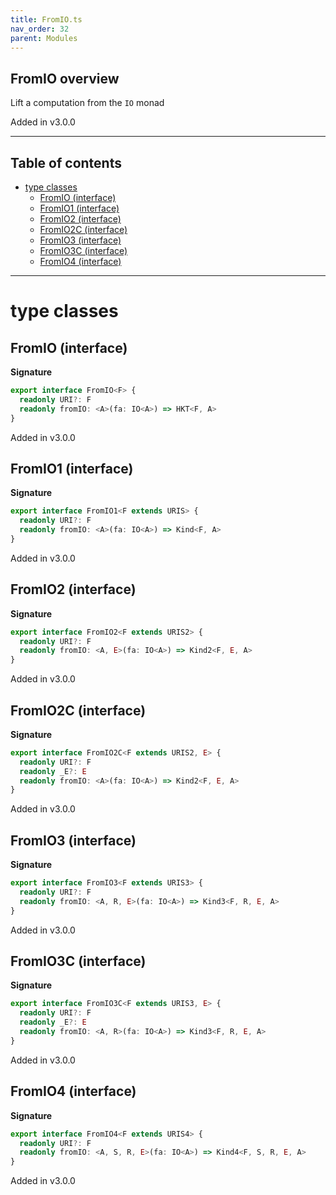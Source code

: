 ```yaml
---
title: FromIO.ts
nav_order: 32
parent: Modules
---
```


## FromIO overview

Lift a computation from the `IO` monad

Added in v3.0.0

---

<h2 class="text-delta">Table of contents</h2>

- [type classes](#type-classes)
  - [FromIO (interface)](#fromio-interface)
  - [FromIO1 (interface)](#fromio1-interface)
  - [FromIO2 (interface)](#fromio2-interface)
  - [FromIO2C (interface)](#fromio2c-interface)
  - [FromIO3 (interface)](#fromio3-interface)
  - [FromIO3C (interface)](#fromio3c-interface)
  - [FromIO4 (interface)](#fromio4-interface)

---

# type classes

## FromIO (interface)

**Signature**

```ts
export interface FromIO<F> {
  readonly URI?: F
  readonly fromIO: <A>(fa: IO<A>) => HKT<F, A>
}
```

Added in v3.0.0

## FromIO1 (interface)

**Signature**

```ts
export interface FromIO1<F extends URIS> {
  readonly URI?: F
  readonly fromIO: <A>(fa: IO<A>) => Kind<F, A>
}
```

Added in v3.0.0

## FromIO2 (interface)

**Signature**

```ts
export interface FromIO2<F extends URIS2> {
  readonly URI?: F
  readonly fromIO: <A, E>(fa: IO<A>) => Kind2<F, E, A>
}
```

Added in v3.0.0

## FromIO2C (interface)

**Signature**

```ts
export interface FromIO2C<F extends URIS2, E> {
  readonly URI?: F
  readonly _E?: E
  readonly fromIO: <A>(fa: IO<A>) => Kind2<F, E, A>
}
```

Added in v3.0.0

## FromIO3 (interface)

**Signature**

```ts
export interface FromIO3<F extends URIS3> {
  readonly URI?: F
  readonly fromIO: <A, R, E>(fa: IO<A>) => Kind3<F, R, E, A>
}
```

Added in v3.0.0

## FromIO3C (interface)

**Signature**

```ts
export interface FromIO3C<F extends URIS3, E> {
  readonly URI?: F
  readonly _E?: E
  readonly fromIO: <A, R>(fa: IO<A>) => Kind3<F, R, E, A>
}
```

Added in v3.0.0

## FromIO4 (interface)

**Signature**

```ts
export interface FromIO4<F extends URIS4> {
  readonly URI?: F
  readonly fromIO: <A, S, R, E>(fa: IO<A>) => Kind4<F, S, R, E, A>
}
```

Added in v3.0.0
